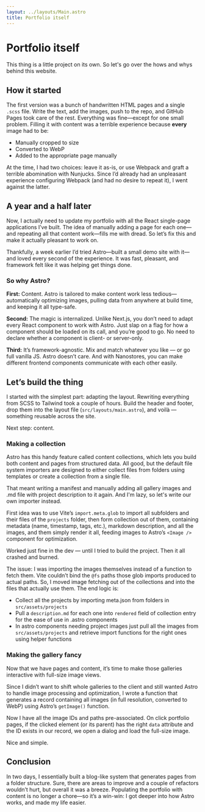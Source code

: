 ```yaml
---
layout: ../layouts/Main.astro
title: Portfolio itself
---
```

<div class="max-w-3xl w-full mx-auto px-6 py-2 markdown space-y-1.5 balance rounded-lg my-6 bg-neutral-900 
text-neutral-300/75">

# Portfolio itself

This thing is a little project on its own. So let's go over the hows and whys behind this website.

## How it started

The first version was a bunch of handwritten HTML pages and a single `.scss` file. Write the text, add the images, push to the repo, and GitHub Pages took care of the rest. Everything was fine—except for one small problem. Filling it with content was a terrible experience because **every** image had to be:

- Manually cropped to size
- Converted to WebP
- Added to the appropriate page manually

At the time, I had two choices: leave it as-is, or use Webpack and graft a terrible abomination with Nunjucks. Since I’d already had an unpleasant experience configuring Webpack (and had no desire to repeat it), I went against the latter.

## A year and a half later

Now, I actually need to update my portfolio with all the React single-page applications I’ve built. The idea of manually adding a page for each one—and repeating all that content work—fills me with dread. So let’s fix this and make it actually pleasant to work on.

Thankfully, a week earlier I’d tried Astro—built a small demo site with it—and loved every second of the experience. It was fast, pleasant, and framework felt like it was helping get things done.

### So why Astro?

**First:** Content. Astro is tailored to make content work less tedious—automatically optimizing images, pulling data from anywhere at build time, and keeping it all type-safe.

**Second:** The magic is internalized. Unlike Next.js, you don’t need to adapt every React component to work with Astro. Just slap on a flag for how a component should be loaded on its call, and you’re good to go. No need to declare whether a component is client- or server-only.

**Third:** It’s framework-agnostic. Mix and match whatever you like — or go full vanilla JS. Astro doesn’t care. And with Nanostores, you can make different frontend components communicate with each other easily.

## Let’s build the thing

I started with the simplest part: adapting the layout. Rewriting everything from SCSS to Tailwind took a couple of hours. Build the header and footer, drop them into the layout file (`src/layouts/main.astro`), and voilà — something reusable across the site.

Next step: content.

### Making a collection

Astro has this handy feature called content collections, which lets you build both content and pages from structured data. All good, but the default file system importers are designed to either collect files from folders using templates or create a collection from a single file.

That meant writing a manifest and manually adding all gallery images and .md file with project description to it again. And I'm lazy, so let's write our own importer instead.

First idea was to use Vite’s `import.meta.glob` to import all subfolders and their files of the `projects` folder, then form collection out of them, containing metadata (name, timestamp, tags, etc.), markdown description, and all the images, and them simply render it all, feeding images to Astro’s `<Image />` component for optimization.

Worked just fine in the dev — until I tried to build the project. Then it all crashed and burned.

The issue: I was importing the images themselves instead of a function to fetch them. Vite couldn’t bind the `@fs` paths those glob imports produced to actual paths. So, I moved image fetching out of the collections and into the files that actually use them. The end logic is:

- Collect all the projects by importing meta.json from folders in `src/assets/projects`
- Pull a `description.md` for each one into `rendered` field of collection entry for the ease of use in .astro components
- In astro components needing project images just pull all the images from `src/assets/projects` and retrieve import functions for the right ones using helper functions

### Making the gallery fancy

Now that we have pages and content, it’s time to make those galleries interactive with full-size image views.

Since I didn’t want to shift whole galleries to the client and still wanted Astro to handle image processing and optimization, I wrote a function that generates a record containing all images (in full resolution, converted to WebP) using Astro’s `getImage()` function.

Now I have all the image IDs and paths pre-associated. On click portfolio pages, if the clicked element (or its parent) has the right `data` attribute and the ID exists in our record, we open a dialog and load the full-size image.

Nice and simple.

## Conclusion

In two days, I essentially built a blog-like system that generates pages from a folder structure. Sure, there are areas to improve and a couple of refactors wouldn’t hurt, but overall it was a breeze. Populating the portfolio with content is no longer a chore—so it’s a win-win: I got deeper into how Astro works, and made my life easier.

</div>
